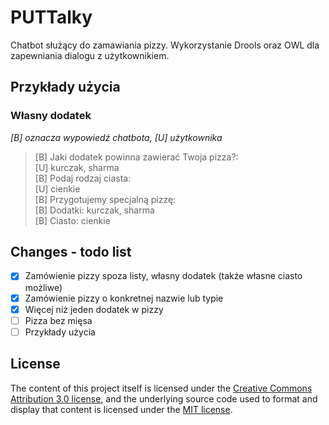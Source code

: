 # PUTTalky

Chatbot służący do zamawiania pizzy. Wykorzystanie Drools oraz OWL dla zapewniania dialogu z użytkownikiem.

## Przykłady użycia

### Własny dodatek

_[B] oznacza wypowiedź chatbota, [U] użytkownika_

> [B] Jaki dodatek powinna zawierać Twoja pizza?:  
> [U] kurczak, sharma  
> [B] Podaj rodzaj ciasta:  
> [U] cienkie  
> [B] Przygotujemy specjalną pizzę:  
> [B]   Dodatki: 	kurczak, sharma  
> [B]   Ciasto: 	cienkie

## Changes - todo list
* [X] Zamówienie pizzy spoza listy, własny dodatek (także własne ciasto możliwe)
* [X] Zamówienie pizzy o konkretnej nazwie lub typie
* [X] Więcej niż jeden dodatek w pizzy
* [ ] Pizza bez mięsa
* [ ] Przykłady użycia

## License
The content of this project itself is licensed under the [Creative Commons Attribution 3.0 license](http://creativecommons.org/licenses/by/3.0/us/deed.en_US), and the underlying source code used to format and display that content is licensed under the [MIT license](http://opensource.org/licenses/mit-license.php).
